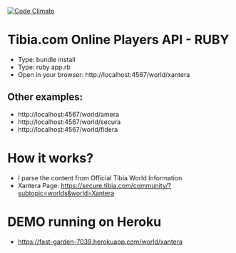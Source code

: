 [![Code Climate](https://img.shields.io/codeclimate/github/kabisaict/flow.svg)]()

# Tibia.com Online Players API - RUBY

- Type: bundle install
- Type: ruby app.rb
- Open in your browser: http://localhost:4567/world/xantera

## Other examples:

- http://localhost:4567/world/amera
- http://localhost:4567/world/secura
- http://localhost:4567/world/fidera

# How it works?

- I parse the content from Official Tibia World Information
- Xantera Page: https://secure.tibia.com/community/?subtopic=worlds&world=Xantera

# DEMO running on Heroku

- https://fast-garden-7039.herokuapp.com/world/xantera

